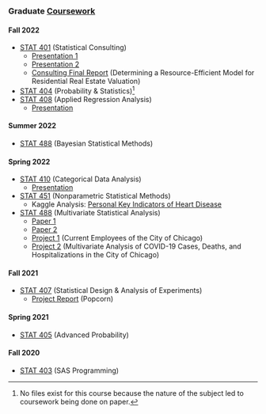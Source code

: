 ### Graduate [Coursework](https://catalog.luc.edu/graduate-professional/graduate-school/arts-sciences/mathematics-statistics/applied-statistics-ms/#curriculumtext)
#### Fall 2022
- [STAT 401](https://www.luc.edu/math/academics/courses/gradstat/stat495statisticalconsultingcapstone) (Statistical Consulting)
  - [Presentation 1](STAT%20401%20-%20Statistical%20Consulting/Presentation%201%20(Loyola%20Games%20Version%202.0).pdf)
  - [Presentation 2](STAT%20401%20-%20Statistical%20Consulting/Presentation%202%20(Nonparametric%20Tests).pdf)
  - [Consulting Final Report](STAT%20401%20-%20Statistical%20Consulting/Hwang%20Jordan%20Consulting%20Final%20Report.pdf) (Determining a Resource-Efficient Model for Residential Real Estate Valuation)
- [STAT 404](https://www.luc.edu/math/academics/courses/gradstat/math/academics/courses/math404) (Probability & Statistics)[^1]
- [STAT 408](https://www.luc.edu/math/academics/courses/stat408) (Applied Regression Analysis)
  - [Presentation](STAT%20408%20-%20Applied%20Regression%20Analysis/Project/Presentation%20(Personal%20Key%20Indicators%20of%20Heart%20Disease).pdf)
#### Summer 2022
- [STAT 488](https://www.luc.edu/math/academics/courses/stat388) (Bayesian Statistical Methods)
#### Spring 2022
- [STAT 410](https://www.luc.edu/math/academics/courses/stat410) (Categorical Data Analysis)
  - [Presentation](STAT%20410%20-%20Categorical%20Data%20Analysis/Project/Presentation%20(Loyola%20Games).pdf)
- [STAT 451](https://www.luc.edu/math/academics/courses/gradstat/stat451appliednonparametricmethods) (Nonparametric Statistical Methods)
  - Kaggle Analysis: [Personal Key Indicators of Heart Disease](https://www.kaggle.com/code/charleshwang/stat-451-project)
- [STAT 488](http://gauss.math.luc.edu/info/courses/spring/2022/detail/#807-STAT488) (Multivariate Statistical Analysis)
  - [Paper 1](STAT%20488%20-%20Multivariate%20Statistical%20Analysis/Paper%201/Paper%201.pdf)
  - [Paper 2](STAT%20488%20-%20Multivariate%20Statistical%20Analysis/Paper%202/Paper%202.pdf)
  - [Project 1](STAT%20488%20-%20Multivariate%20Statistical%20Analysis/Project%201/Project%201.pdf) (Current Employees of the City of Chicago)
  - [Project 2](STAT%20488%20-%20Multivariate%20Statistical%20Analysis/Project%202/Project%202.pdf) (Multivariate Analysis of COVID-19 Cases, Deaths, and Hospitalizations in the City of Chicago)
#### Fall 2021
- [STAT 407](https://www.luc.edu/math/academics/courses/stat407) (Statistical Design & Analysis of Experiments)
  - [Project Report](STAT%20407%20-%20Statistical%20Design%20%26%20Analysis%20of%20Experiments/Project%20Report%20(Popcorn).pdf) (Popcorn)
#### Spring 2021
- [STAT 405](https://www.luc.edu/math/academics/courses/gradstat/math/academics/courses/math405) (Advanced Probability)
#### Fall 2020
- [STAT 403](https://www.luc.edu/math/academics/courses/stat403) (SAS Programming)
[^1]: No files exist for this course because the nature of the subject led to coursework being done on paper.
